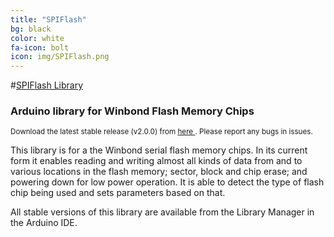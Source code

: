 ```yaml
---
title: "SPIFlash"
bg: black
color: white
fa-icon: bolt
icon: img/SPIFlash.png
---
```

#[SPIFlash Library](http://marzogh.github.io/SPIFlash)

### Arduino library for Winbond Flash Memory Chips

<sup>Download the latest stable release (v2.0.0) from <a href = "http://www.github.com/Marzogh/SPIflash/releases/latest"> here </a>. Please report any bugs in issues.</sup>

This library is for a the Winbond serial flash memory chips.
In its current form it enables reading and writing almost all kinds of data from and to various locations in the flash memory; sector, block and chip erase; and powering down for low power operation.
It is able to detect the type of flash chip being used and sets parameters based on that.

All stable versions of this library are available from the Library Manager in the Arduino IDE.
